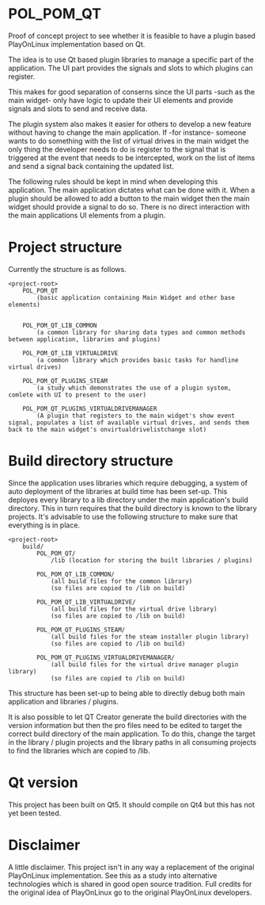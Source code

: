 # POL_POM_QT
Proof of concept project to see whether it is feasible to have a plugin based PlayOnLinux implementation based on Qt.

The idea is to use Qt based plugin libraries to manage a specific part of the application. The UI part provides the signals and slots to which plugins can register.

This makes for good separation of conserns since the UI parts -such as the main widget- only have logic to update their UI elements and provide signals and slots to send and receive data.

The plugin system also makes it easier for others to develop a new feature without having to change the main application. If -for instance- someone wants to do something with the list of virtual drives in the main widget the only thing the developer needs to do is register to the signal that is triggered at the event that needs to be intercepted, work on the list of items and send a signal back containing the updated list.

The following rules should be kept in mind when developing this application.
The main application dictates what can be done with it. When a plugin should be allowed to add a button to the main widget then the main widget should provide a signal to do so. There is no direct interaction with the main applications UI elements from a plugin.

# Project structure
Currently the structure is as follows.

	<project-root>
		POL_POM_QT 
			(basic application containing Main Widget and other base elements)
		
  
		POL_POM_QT_LIB_COMMON
			(a common library for sharing data types and common methods between application, libraries and plugins)

		POL_POM_QT_LIB_VIRTUALDRIVE 
			(a common library which provides basic tasks for handline virtual drives)

		POL_POM_QT_PLUGINS_STEAM
			(a study which demonstrates the use of a plugin system, comlete with UI to present to the user)
  
		POL_POM_QT_PLUGINS_VIRTUALDRIVEMANAGER
			(A plugin that registers to the main widget's show event signal, populates a list of available virtual drives, and sends them back to the main widget's onvirtualdrivelistchange slot)

# Build directory structure
Since the application uses libraries which require debugging, a system of auto deployment of the libraries at build time has been set-up. This deployes every library to a lib directory under the main application's build directory. This in turn requires that the build directory is known to the library projects. It's advisable to use the following structure to make sure that everything is in place. 

	<project-root>
		build/
			POL_POM_QT/
				/lib (location for storing the built libraries / plugins)
  
			POL_POM_QT_LIB_COMMON/
				(all build files for the common library)
				(so files are copied to /lib on build)

			POL_POM_QT_LIB_VIRTUALDRIVE/
				(all build files for the virtual drive library)
				(so files are copied to /lib on build)

			POL_POM_QT_PLUGINS_STEAM/
				(all build files for the steam installer plugin library)
				(so files are copied to /lib on build)
  
			POL_POM_QT_PLUGINS_VIRTUALDRIVEMANAGER/
				(all build files for the virtual drive manager plugin library)
				(so files are copied to /lib on build)

This structure has been set-up to being able to directly debug both main application and libraries / plugins.

It is also possible to let QT Creator generate the build directories with the version information but then the pro files need to be edited to target the correct build directory of the main application. To do this, change the target in the library / plugin projects and the library paths in all consuming projects to find the libraries which are copied to /lib.

# Qt version
This project has been built on Qt5. It should compile on Qt4 but this has not yet been tested.

# Disclaimer
A little disclaimer. This project isn't in any way a replacement of the original PlayOnLinux implementation. See this as a study into alternative technologies which is shared in good open source tradition. Full credits for the original idea of PlayOnLinux go to the original PlayOnLinux developers. 
